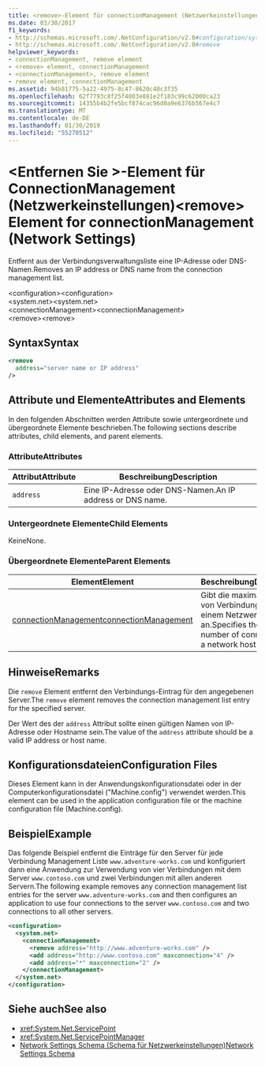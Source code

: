 ```yaml
---
title: <remove>-Element für connectionManagement (Netzwerkeinstellungen)
ms.date: 03/30/2017
f1_keywords:
- http://schemas.microsoft.com/.NetConfiguration/v2.0#configuration/system.net/connectionManagement/remove
- http://schemas.microsoft.com/.NetConfiguration/v2.0#remove
helpviewer_keywords:
- connectionManagement, remove element
- <remove> element, connectionManagement
- <connectionManagement>, remove element
- remove element, connectionManagement
ms.assetid: 94b81775-5a22-4975-8c47-8620c40c3f35
ms.openlocfilehash: 62f7793c8f25f4803e881e2f183c99c62000ca23
ms.sourcegitcommit: 14355b4b2fe5bcf874cac96d0a9e6376b567e4c7
ms.translationtype: MT
ms.contentlocale: de-DE
ms.lasthandoff: 01/30/2019
ms.locfileid: "55270512"
---
```

# <a name="remove-element-for-connectionmanagement-network-settings"></a><span data-ttu-id="dab72-102">\<Entfernen Sie >-Element für ConnectionManagement (Netzwerkeinstellungen)</span><span class="sxs-lookup"><span data-stu-id="dab72-102">\<remove> Element for connectionManagement (Network Settings)</span></span>
<span data-ttu-id="dab72-103">Entfernt aus der Verbindungsverwaltungsliste eine IP-Adresse oder DNS-Namen.</span><span class="sxs-lookup"><span data-stu-id="dab72-103">Removes an IP address or DNS name from the connection management list.</span></span>  
  
 <span data-ttu-id="dab72-104">\<configuration></span><span class="sxs-lookup"><span data-stu-id="dab72-104">\<configuration></span></span>  
<span data-ttu-id="dab72-105">\<system.net></span><span class="sxs-lookup"><span data-stu-id="dab72-105">\<system.net></span></span>  
<span data-ttu-id="dab72-106">\<connectionManagement></span><span class="sxs-lookup"><span data-stu-id="dab72-106">\<connectionManagement></span></span>  
<span data-ttu-id="dab72-107">\<remove></span><span class="sxs-lookup"><span data-stu-id="dab72-107">\<remove></span></span>  
  
## <a name="syntax"></a><span data-ttu-id="dab72-108">Syntax</span><span class="sxs-lookup"><span data-stu-id="dab72-108">Syntax</span></span>  
  
```xml  
<remove   
  address="server name or IP address"   
/>  
```  
  
## <a name="attributes-and-elements"></a><span data-ttu-id="dab72-109">Attribute und Elemente</span><span class="sxs-lookup"><span data-stu-id="dab72-109">Attributes and Elements</span></span>  
 <span data-ttu-id="dab72-110">In den folgenden Abschnitten werden Attribute sowie untergeordnete und übergeordnete Elemente beschrieben.</span><span class="sxs-lookup"><span data-stu-id="dab72-110">The following sections describe attributes, child elements, and parent elements.</span></span>  
  
### <a name="attributes"></a><span data-ttu-id="dab72-111">Attribute</span><span class="sxs-lookup"><span data-stu-id="dab72-111">Attributes</span></span>  
  
|<span data-ttu-id="dab72-112">**Attribut**</span><span class="sxs-lookup"><span data-stu-id="dab72-112">**Attribute**</span></span>|<span data-ttu-id="dab72-113">**Beschreibung**</span><span class="sxs-lookup"><span data-stu-id="dab72-113">**Description**</span></span>|  
|-------------------|---------------------|  
|`address`|<span data-ttu-id="dab72-114">Eine IP-Adresse oder DNS-Namen.</span><span class="sxs-lookup"><span data-stu-id="dab72-114">An IP address or DNS name.</span></span>|  
  
### <a name="child-elements"></a><span data-ttu-id="dab72-115">Untergeordnete Elemente</span><span class="sxs-lookup"><span data-stu-id="dab72-115">Child Elements</span></span>  
 <span data-ttu-id="dab72-116">Keine</span><span class="sxs-lookup"><span data-stu-id="dab72-116">None.</span></span>  
  
### <a name="parent-elements"></a><span data-ttu-id="dab72-117">Übergeordnete Elemente</span><span class="sxs-lookup"><span data-stu-id="dab72-117">Parent Elements</span></span>  
  
|<span data-ttu-id="dab72-118">**Element**</span><span class="sxs-lookup"><span data-stu-id="dab72-118">**Element**</span></span>|<span data-ttu-id="dab72-119">**Beschreibung**</span><span class="sxs-lookup"><span data-stu-id="dab72-119">**Description**</span></span>|  
|-----------------|---------------------|  
|[<span data-ttu-id="dab72-120">connectionManagement</span><span class="sxs-lookup"><span data-stu-id="dab72-120">connectionManagement</span></span>](../../../../../docs/framework/configure-apps/file-schema/network/connectionmanagement-element-network-settings.md)|<span data-ttu-id="dab72-121">Gibt die maximale Anzahl von Verbindungen mit einem Netzwerkhost an.</span><span class="sxs-lookup"><span data-stu-id="dab72-121">Specifies the maximum number of connections to a network host.</span></span>|  
  
## <a name="remarks"></a><span data-ttu-id="dab72-122">Hinweise</span><span class="sxs-lookup"><span data-stu-id="dab72-122">Remarks</span></span>  
 <span data-ttu-id="dab72-123">Die `remove` Element entfernt den Verbindungs-Eintrag für den angegebenen Server.</span><span class="sxs-lookup"><span data-stu-id="dab72-123">The `remove` element removes the connection management list entry for the specified server.</span></span>  
  
 <span data-ttu-id="dab72-124">Der Wert des der `address` Attribut sollte einen gültigen Namen von IP-Adresse oder Hostname sein.</span><span class="sxs-lookup"><span data-stu-id="dab72-124">The value of the `address` attribute should be a valid IP address or host name.</span></span>  
  
## <a name="configuration-files"></a><span data-ttu-id="dab72-125">Konfigurationsdateien</span><span class="sxs-lookup"><span data-stu-id="dab72-125">Configuration Files</span></span>  
 <span data-ttu-id="dab72-126">Dieses Element kann in der Anwendungskonfigurationsdatei oder in der Computerkonfigurationsdatei ("Machine.config") verwendet werden.</span><span class="sxs-lookup"><span data-stu-id="dab72-126">This element can be used in the application configuration file or the machine configuration file (Machine.config).</span></span>  
  
## <a name="example"></a><span data-ttu-id="dab72-127">Beispiel</span><span class="sxs-lookup"><span data-stu-id="dab72-127">Example</span></span>  
 <span data-ttu-id="dab72-128">Das folgende Beispiel entfernt die Einträge für den Server für jede Verbindung Management Liste `www.adventure-works.com` und konfiguriert dann eine Anwendung zur Verwendung von vier Verbindungen mit dem Server `www.contoso.com` und zwei Verbindungen mit allen anderen Servern.</span><span class="sxs-lookup"><span data-stu-id="dab72-128">The following example removes any connection management list entries for the server `www.adventure-works.com` and then configures an application to use four connections to the server `www.contoso.com` and two connections to all other servers.</span></span>  
  
```xml  
<configuration>  
  <system.net>  
    <connectionManagement>  
      <remove address="http://www.adventure-works.com" />  
      <add address="http://www.contoso.com" maxconnection="4" />  
      <add address="*" maxconnection="2" />  
    </connectionManagement>  
  </system.net>  
</configuration>  
```  
  
## <a name="see-also"></a><span data-ttu-id="dab72-129">Siehe auch</span><span class="sxs-lookup"><span data-stu-id="dab72-129">See also</span></span>
- <xref:System.Net.ServicePoint>
- <xref:System.Net.ServicePointManager>
- [<span data-ttu-id="dab72-130">Network Settings Schema (Schema für Netzwerkeinstellungen)</span><span class="sxs-lookup"><span data-stu-id="dab72-130">Network Settings Schema</span></span>](../../../../../docs/framework/configure-apps/file-schema/network/index.md)
